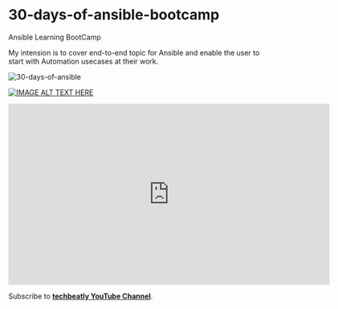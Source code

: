 # 30-days-of-ansible-bootcamp

Ansible Learning BootCamp

My intension is to cover end-to-end topic for Ansible and enable the user to start with Automation usecases at their work.

![30-days-of-ansible](https://user-images.githubusercontent.com/4469813/113466029-3a922580-946b-11eb-8988-fbd1d324946d.png)


[![IMAGE ALT TEXT HERE](https://www.youtube.com/playlist?list=PLH5uDiXcw8tSW9Y6FsVsSQJQ88tMPBsbK/0.jpg)](https://www.youtube.com/playlist?list=PLH5uDiXcw8tSW9Y6FsVsSQJQ88tMPBsbK)

<iframe class="youtube-player" width="640" height="360" src="https://www.youtube.com/embed/K4wGqwS2RLw?version=3&amp;rel=1&amp;showsearch=0&amp;showinfo=1&amp;iv_load_policy=1&amp;fs=1&amp;hl=en-US&amp;autohide=2&amp;wmode=transparent&amp;listType=playlist&amp;list=PLH5uDiXcw8tSW9Y6FsVsSQJQ88tMPBsbK" allowfullscreen="true" style="border:0;" sandbox="allow-scripts allow-same-origin allow-popups allow-presentation"></iframe>

Subscribe to **[techbeatly YouTube Channel](https://www.youtube.com/techbeatly)**.

